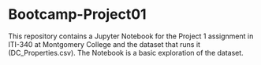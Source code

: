 # Bootcamp-Project01

This repository contains a Jupyter Notebook for the Project 1 assignment in ITI-340 at Montgomery College and the dataset that runs it (DC_Properties.csv). The Notebook is a basic exploration of the dataset.
